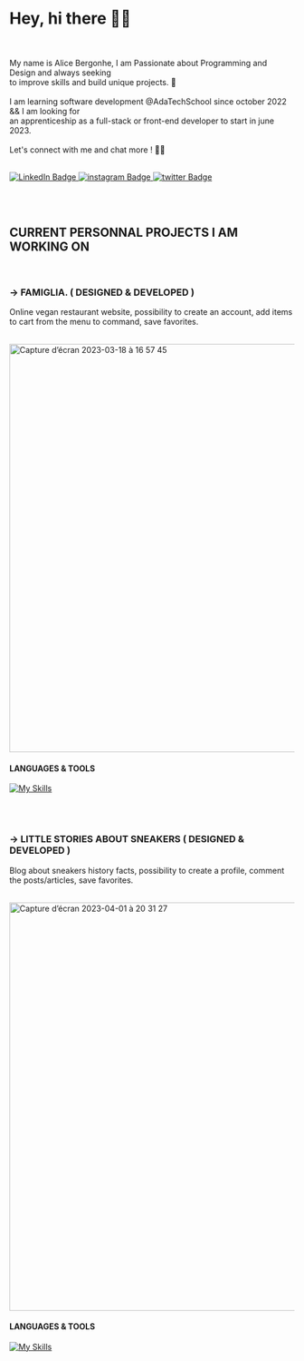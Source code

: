 # Hey,  hi there 🖖🏼
<br /><br />
My name is Alice Bergonhe, I am Passionate about Programming and Design and always seeking <br /> to improve skills and build unique projects.  🚀
<br /><br />
I am learning software development @AdaTechSchool since october 2022 && I am looking for <br /> an apprenticeship as a full-stack or front-end developer to start in june 2023.
<br /><br />
Let's connect with me and chat more ! 🖖🏼<br /><br />

<div id="badges">
  <a href="https://www.linkedin.com/in/alicebergonhe/">
    <img src="https://img.shields.io/badge/LinkedIn-blue?style=for-the-badge&logo=linkedin&logoColor=white" alt="LinkedIn Badge"/>
  </a>
 <a href="https://www.instagram.com/alice_.xplore/">
    <img src="https://img.shields.io/badge/instagram-purple?style=for-the-badge&logo=instagram&logoColor=white" alt="instagram Badge"/>
  </a>
  <a href="https://www.twitter.com/alicexplore/">
    <img src="https://img.shields.io/badge/twitter-blue?style=for-the-badge&logo=twitter&logoColor=white" alt="twitter Badge"/>
  </a>
</div>


<br /> <br />

## CURRENT PERSONNAL PROJECTS I AM WORKING ON

<br />

### → FAMIGLIA. ( DESIGNED & DEVELOPED )

Online vegan restaurant website, possibility to create an account, add items to cart from the menu to command, save favorites.

<br />

<img width="720px" alt="Capture d’écran 2023-03-18 à 16 57 45" src="https://user-images.githubusercontent.com/102388803/229121213-783d53b7-8078-462c-9f7a-99754d885059.png"> 

#### LANGUAGES & TOOLS

[![My Skills](https://skillicons.dev/icons?i=react,tailwind,vite,mysql,js,nodejs,html,css,vscode,ai,figma,github,git)](https://skillicons.dev)

<br /><br />

### → LITTLE STORIES ABOUT SNEAKERS ( DESIGNED & DEVELOPED )
Blog about sneakers history facts, possibility to create a profile, comment the posts/articles, save favorites.

<br />

<img width="720px" alt="Capture d’écran 2023-04-01 à 20 31 27" src="https://user-images.githubusercontent.com/102388803/229308368-be4de66b-c54c-49e5-b453-ba959c44f569.png"> 

#### LANGUAGES & TOOLS

[![My Skills](https://skillicons.dev/icons?i=react,tailwind,vite,mysql,js,nodejs,html,css,vscode,ai,figma,github,git)](https://skillicons.dev)

<br /><br />

  
<!--### • Languages & tools

<div>
  <img src="https://github.com/devicons/devicon/blob/master/icons/java/java-original-wordmark.svg" title="Java" alt="Java" width="40" height="40"/>&nbsp;
  <img src="https://github.com/devicons/devicon/blob/master/icons/react/react-original-wordmark.svg" title="React" alt="React" width="40" height="40"/>&nbsp;
  <img src="https://github.com/devicons/devicon/blob/master/icons/spring/spring-original-wordmark.svg" title="Spring" alt="Spring" width="40" height="40"/>&nbsp;
  <img src="https://github.com/devicons/devicon/blob/master/icons/materialui/materialui-original.svg" title="Material UI" alt="Material UI" width="40" height="40"/>&nbsp;
  <img src="https://github.com/devicons/devicon/blob/master/icons/flutter/flutter-original.svg" title="Flutter" alt="Flutter" width="40" height="40"/>&nbsp;
 <img src="https://github.com/devicons/devicon/blob/master/icons/redux/redux-original.svg" title="Redux" alt="Redux " width="40" height="40"/>&nbsp;
  <img src="https://github.com/devicons/devicon/blob/master/icons/css3/css3-plain-wordmark.svg"  title="CSS3" alt="CSS" width="40" height="40"/>&nbsp;
  <img src="https://github.com/devicons/devicon/blob/master/icons/html5/html5-original.svg" title="HTML5" alt="HTML" width="40" height="40"/>&nbsp;
  <img src="https://github.com/devicons/devicon/blob/master/icons/javascript/javascript-original.svg" title="JavaScript" alt="JavaScript" width="40" height="40"/>&nbsp;
  <img src="https://github.com/devicons/devicon/blob/master/icons/firebase/firebase-plain-wordmark.svg" title="Firebase" alt="Firebase" width="40" height="40"/>&nbsp;
  <img src="https://github.com/devicons/devicon/blob/master/icons/gatsby/gatsby-original.svg" title="Gatsby"  alt="Gatsby" width="40" height="40"/>&nbsp;
<img src="https://github.com/devicons/devicon/blob/master/icons/mysql/mysql-original-wordmark.svg" title="MySQL"  alt="MySQL" width="40" height="40"/>&nbsp;
 <img src="https://github.com/devicons/devicon/blob/master/icons/nodejs/nodejs-original-wordmark.svg" title="NodeJS" alt="NodeJS" width="40" height="40"/>&nbsp;
 <img src="https://github.com/devicons/devicon/blob/master/icons/amazonwebservices/amazonwebservices-plain-wordmark.svg" title="AWS" alt="AWS" width="40" height="40"/>&nbsp;
  <img src="https://github.com/devicons/devicon/blob/master/icons/git/git-original-wordmark.svg" title="Git" **alt="Git" width="40" height="40"/>


## Current Team Project

The team project I am currently working on is a React application for a furniture sales website.
<br /><br />
<img width="800px" alt="Capture d’écran 2023-03-18 à 17 03 47" src="https://user-images.githubusercontent.com/102388803/226118726-c341e89b-c9a5-4f65-9300-9427f4ba266e.png">

<img width="1440" alt="Capture d’écran 2023-03-31 à 14 26 40" src="https://user-images.githubusercontent.com/102388803/229121213-783d53b7-8078-462c-9f7a-99754d885059.png">

<br />

<img width="1440" alt="Capture d’écran 2023-03-31 à 14 20 31" src="https://user-images.githubusercontent.com/102388803/229121346-9df35a92-9c14-4d2b-8ca8-fea8c47dd05c.png">


</div>-->
